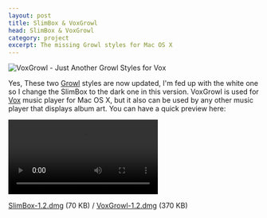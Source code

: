 ```yaml
---
layout: post
title: SlimBox & VoxGrowl
head: SlimBox & VoxGrowl
category: project
excerpt: The missing Growl styles for Mac OS X
---
```


<section>
<p><img src="{{ site.file }}/slimbox-voxgrowl.png" alt="VoxGrowl - Just Another Growl Styles for Vox"></p>
</section>

<section class=text>
<p>Yes, These two <a href="http://growl.info/">Growl</a> styles are now updated, I'm fed up with the white one so I change the SlimBox to the dark one in this version. VoxGrowl is used for <a href="http://www.voxapp.uni.cc/">Vox</a> music player for Mac OS X, but it also can be used by any other music player that displays album art. You can have a quick preview here:</p>
</section>

<section>
<video controls><source src="{{ site.file }}/slimbox-voxgrowl.mov" type=video/mp4></video>
</section>

<section class=text>
<p class=download><a href="http://github.com/downloads/sparanoid/slimbox/SlimBox-1.2.dmg">SlimBox-1.2.dmg</a> (70 KB) / <a href="http://github.com/downloads/sparanoid/voxgrowl/VoxGrowl-1.2.dmg">VoxGrowl-1.2.dmg</a> (370 KB)</p>
</section>